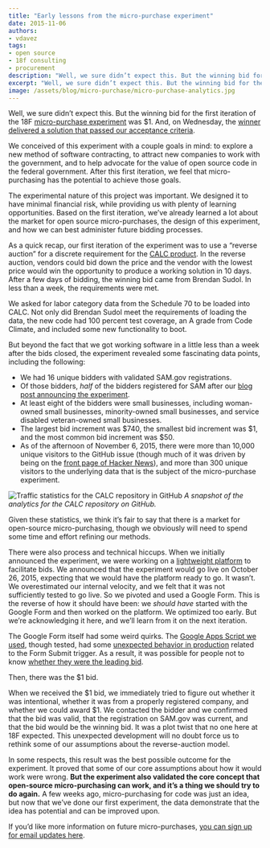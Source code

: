 ```yaml
---
title: "Early lessons from the micro-purchase experiment"
date: 2015-11-06
authors:
- vdavez
tags:
- open source
- 18f consulting
- procurement
description: "Well, we sure didn’t expect this. But the winning bid for the first iteration of the 18F micro-purchase experiment was $1. And on Wednesday, the winner delivered a solution that passed our acceptance criteria."
excerpt: "Well, we sure didn’t expect this. But the winning bid for the first iteration of the 18F micro-purchase experiment was $1. And on Wednesday, the winner delivered a solution that passed our acceptance criteria."
image: /assets/blog/micro-purchase/micro-purchase-analytics.jpg
---
```


Well, we sure didn’t expect this. But the winning bid for the first iteration of the 18F [micro-purchase experiment](https://18f.gsa.gov/2015/10/26/micro-purchase-criteria-announcement/) was $1. And, on Wednesday, the [winner delivered a solution that passed our acceptance criteria](https://github.com/18F/calc/issues/256).

We conceived of this experiment with a couple goals in mind: to explore a new method of software contracting, to attract new companies to work with the government, and to help advocate for the value of open source code in the federal government. After this first iteration, we feel that micro-purchasing has the potential to achieve those goals.

The experimental nature of this project was important. We designed it to have minimal financial risk, while providing us with plenty of learning opportunities. Based on the first iteration, we’ve already learned a lot about the market for open source micro-purchases, the design of this experiment, and how we can best administer future bidding processes.

As a quick recap, our first iteration of the experiment was to use a “reverse auction” for a discrete requirement for the [CALC product](https://calc.gsa.gov). In the reverse auction, vendors could bid down the price and the vendor with the lowest price would win the opportunity to produce a working solution in 10 days. After a few days of bidding, the winning bid came from Brendan Sudol. In less than a week, the requirements were met.

We asked for labor category data from the Schedule 70 to be loaded into CALC. Not only did Brendan Sudol meet the requirements of loading the data, the new code had 100 percent test coverage, an A grade from Code Climate, and included some new functionality to boot.

But beyond the fact that we got working software in a little less than a week after the bids closed, the experiment revealed some fascinating data points, including the following:

* We had 16 unique bidders with validated SAM.gov registrations.
* Of those bidders, *half* of the bidders registered for SAM after our [blog post announcing the experiment](https://18f.gsa.gov/2015/10/13/open-source-micropurchasing/).
* At least eight of the bidders were small businesses, including woman-owned small businesses, minority-owned small businesses, and service disabled veteran-owned small businesses.
* The largest bid increment was $740, the smallest bid increment was $1, and the most common bid increment was $50.
* As of the afternoon of November 6, 2015, there were more than 10,000 unique visitors to the GitHub issue (though much of it was driven by being on the [front page of Hacker News](https://news.ycombinator.com/item?id=10471677)), and more than 300 unique visitors to the underlying data that is the subject of the micro-purchase experiment.

![Traffic statistics for the CALC repository in GitHub]({{site.baseurl}}/assets/blog/micro-purchase/micro-purchase-analytics.jpg)
*A snapshot of the analytics for the CALC repository on GitHub.*

Given these statistics, we think it’s fair to say that there is a market for open-source micro-purchasing, though we obviously will need to spend some time and effort refining our methods.

There were also process and technical hiccups. When we initially announced the experiment, we were working on a [lightweight platform](https://github.com/18F/micropurchase) to facilitate bids. We announced that the experiment would go live on October 26, 2015, expecting that we would have the platform ready to go. It wasn’t. We overestimated our internal velocity, and we felt that it was not sufficiently tested to go live. So we pivoted and used a Google Form. This is the reverse of how it should have been: we _should have_ started with the Google Form and then worked on the platform. We optimized too early. But we’re acknowledging it here, and we’ll learn from it on the next iteration.

The Google Form itself had some weird quirks. The [Google Apps Script we used](https://gist.github.com/vzvenyach/79e33b23b48d354130c2), though tested, had some [unexpected behavior in production](https://code.google.com/p/google-apps-script-issues/issues/detail?id=4447) related to the Form Submit trigger. As a result, it was possible for people not to know [whether they were the leading bid](https://github.com/18F/calc/issues/255#issuecomment-151623562).

Then, there was the $1 bid.

When we received the $1 bid, we immediately tried to figure out whether it was intentional, whether it was from a properly registered company, and whether we could award $1. We contacted the bidder and we confirmed that the bid was valid, that the registration on SAM.gov was current, and that the bid would be the winning bid. It was a plot twist that no one here at 18F expected. This unexpected development will no doubt force us to rethink some of our assumptions about the reverse-auction model.

In some respects, this result was the best possible outcome for the experiment. It proved that some of our core assumptions about how it would work were wrong. **But the experiment also validated the core concept that open-source micro-purchasing can work, and it’s a thing we should try to do again.** A few weeks ago, micro-purchasing for code was just an idea, but now that we’ve done our first experiment, the data demonstrate that the idea has potential and can be improved upon.

If you’d like more information on future micro-purchases, [you can sign up for email updates here](https://docs.google.com/forms/d/17l9hEd-rsZZrcYWGDtyfhAf2xgzZw0DHAIJ_v_CboSg/viewform).
